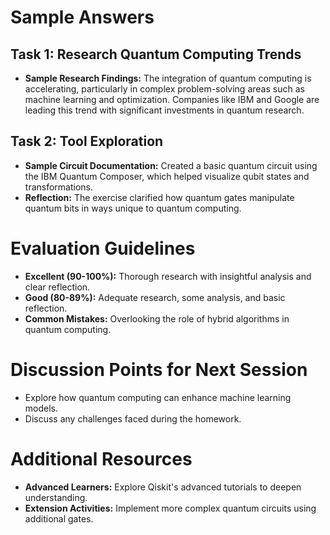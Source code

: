# Sample Answers

## Task 1: Research Quantum Computing Trends
- **Sample Research Findings:** The integration of quantum computing is accelerating, particularly in complex problem-solving areas such as machine learning and optimization. Companies like IBM and Google are leading this trend with significant investments in quantum research.

## Task 2: Tool Exploration
- **Sample Circuit Documentation:** Created a basic quantum circuit using the IBM Quantum Composer, which helped visualize qubit states and transformations.
- **Reflection:** The exercise clarified how quantum gates manipulate quantum bits in ways unique to quantum computing.

# Evaluation Guidelines
- **Excellent (90-100%):** Thorough research with insightful analysis and clear reflection.
- **Good (80-89%):** Adequate research, some analysis, and basic reflection.
- **Common Mistakes:** Overlooking the role of hybrid algorithms in quantum computing.

# Discussion Points for Next Session
- Explore how quantum computing can enhance machine learning models.
- Discuss any challenges faced during the homework.

# Additional Resources
- **Advanced Learners:** Explore Qiskit's advanced tutorials to deepen understanding.
- **Extension Activities:** Implement more complex quantum circuits using additional gates.